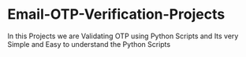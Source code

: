 # Email-OTP-Verification-Projects
In this Projects we are Validating OTP using Python Scripts and Its very Simple and Easy to understand the Python Scripts
